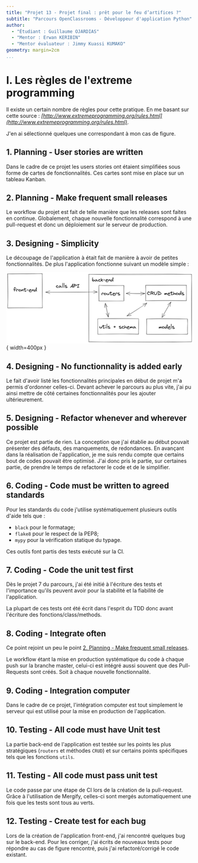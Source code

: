 ```yaml
---
title: "Projet 13 - Projet final : prêt pour le feu d’artifices ?"
subtitle: "Parcours OpenClassrooms - Développeur d'application Python"
author:
  - "Étudiant : Guillaume OJARDIAS"
  - "Mentor : Erwan KERIBIN"
  - "Mentor évaluateur : Jimmy Kuassi KUMAKO"
geometry: margin=2cm
...
```


# I. Les règles de l'extreme programming

Il existe un certain nombre de règles pour cette pratique. En me basant sur cette source : _[http://www.extremeprogramming.org/rules.html](http://www.extremeprogramming.org/rules.html)_.

J'en ai sélectionné quelques une correspondant à mon cas de figure.

## 1. Planning - User stories are written

Dans le cadre de ce projet les users stories ont étaient simplifiées sous forme de cartes de fonctionnalités.
Ces cartes sont mise en place sur un tableau Kanban.

## 2. Planning - Make frequent small releases

Le workflow du projet est fait de telle manière que les releases sont faites en continue.
Globalement, chaque nouvelle fonctionnalité correspond à une pull-request et donc un déploiement sur le serveur de production.

## 3. Designing - Simplicity

Le découpage de l'application à était fait de manière à avoir de petites fonctionnalités.
De plus l'application fonctionne suivant un modèle simple :

![Schéma application](./P13_03_Rapport_images/schema_application.png){ width=400px }

## 4. Designing - No functionnality is added early

Le fait d'avoir listé les fonctionnalités principales en début de projet m'a permis d'ordonner celles-ci.
Devant achever le parcours au plus vite, j'ai pu ainsi mettre de côté certaines fonctionnalités pour les ajouter ultérieurement.

## 5. Designing - Refactor whenever and wherever possible

Ce projet est partie de rien. La conception que j'ai établie au début pouvait présenter des défauts, des manquements, de redondances.
En avançant dans la réalisation de l'application, je me suis rendu compte que certains bout de codes pouvait être optimisé. J'ai donc pris le partie, sur certaines partie, de prendre le temps de refactorer le code et de le simplifier.

## 6. Coding - Code must be written to agreed standards

Pour les standards du code j'utilise systématiquement plusieurs outils d'aide tels que :

- `black` pour le formatage;
- `flake8` pour le respect de la PEP8;
- `mypy` pour la vérification statique du typage.

Ces outils font partis des tests exécuté sur la CI.

## 7. Coding - Code the unit test first

Dès le projet 7 du parcours, j'ai été initié à l'écriture des tests et l'importance qu'ils peuvent avoir pour la stabilité et la fiabilité de l'application.

La plupart de ces tests ont été écrit dans l'esprit du TDD donc avant l'écriture des fonctions/class/methods.

## 8. Coding - Integrate often

Ce point rejoint un peu le point [2. Planning - Make frequent small releases](#2.-planning-make-frequent-releases).

Le workflow étant la mise en production systématique du code à chaque push sur la branche master, celui-ci est intégré aussi souvent que des Pull-Requests sont créés. Soit à chaque nouvelle fonctionnalité.

## 9. Coding - Integration computer

Dans le cadre de ce projet, l'intégration computer est tout simplement le serveur qui est utilisé pour la mise en production de l'application.

## 10. Testing - All code must have Unit test

La partie back-end de l'application est testée sur les points les plus stratégiques (`routers` et méthodes `CRUD`) et sur certains points spécifiques tels que les fonctions `utils`.

## 11. Testing - All code must pass unit test

Le code passe par une étape de CI lors de la création de la pull-request.
Grâce à l'utilisation de Mergify, celles-ci sont mergés automatiquement une fois que les tests sont tous au verts.

## 12. Testing - Create test for each bug

Lors de la création de l'application front-end, j'ai rencontré quelques bug sur le back-end. Pour les corriger, j'ai écrits de nouveaux tests pour répondre au cas de figure rencontré, puis j'ai refactoré/corrigé le code existant.
